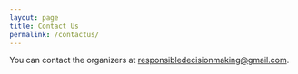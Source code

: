 ```yaml
---
layout: page
title: Contact Us
permalink: /contactus/
---
```


You can contact the organizers at responsibledecisionmaking@gmail.com.

